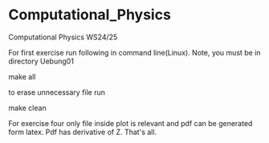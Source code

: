 # Computational_Physics
Computational Physics WS24/25

For first exercise run following in command line(Linux). Note, you must be in directory Uebung01

make all

to erase unnecessary file run 

make clean

For exercise four only file inside plot is relevant and pdf can be generated form latex. Pdf has derivative of Z. That's all.




